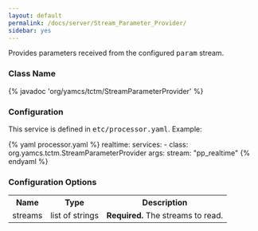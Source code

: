 ```yaml
---
layout: default
permalink: /docs/server/Stream_Parameter_Provider/
sidebar: yes
---
```


Provides parameters received from the configured <tt>param</tt> stream.

### Class Name
{% javadoc 'org/yamcs/tctm/StreamParameterProvider' %}

### Configuration

This service is defined in <tt>etc/processor.yaml</tt>. Example:

{% yaml processor.yaml %}
realtime:
  services:
    - class: org.yamcs.tctm.StreamParameterProvider
      args:
        stream: "pp_realtime"
{% endyaml %}

### Configuration Options

<table class="inline">
  <tr>
    <th>Name</th>
    <th>Type</th>
    <th>Description</th>
  </tr>
  <tr>
    <td class="code">streams</td>
    <td class="code">list of strings</td>
    <td><strong>Required.</strong> The streams to read.</td>
  </tr>
</table>
